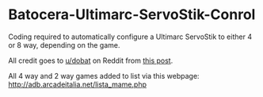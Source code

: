 # Batocera-Ultimarc-ServoStik-Conrol
Coding required to automatically configure a Ultimarc ServoStik to either 4 or 8 way, depending on the game.

All credit goes to [u/dobat](https://www.reddit.com/user/dotbat/) on Reddit from [this post](https://www.reddit.com/r/batocera/comments/1czqurz/tutorial_ultimarc_servostik_automatically_change/?show=original).

All 4 way and 2 way games added to list via this webpage:
http://adb.arcadeitalia.net/lista_mame.php
